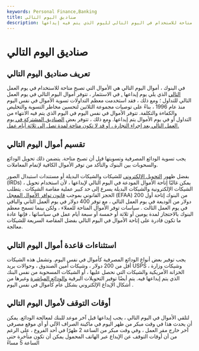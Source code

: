 ```yaml
---
keywords: Personal Finance,Banking
title: صناديق اليوم التالي
description: في البنوك ، أموال اليوم التالي هي الأموال التي تصبح متاحة للاستخدام في اليوم التالي لليوم الذي يتم فيه إيداعها.
---
```


# صناديق اليوم التالي
## تعريف صناديق اليوم التالي

في البنوك ، أموال اليوم التالي هي الأموال التي تصبح متاحة للاستخدام في يوم العمل [التالي](/business-day) الذي يلي يوم إيداعها [.](/business-day) في الاستثمار ، تتوفر أموال اليوم التالي في يوم العمل التالي للتداول ؛ ومع ذلك ، فقد استخدمت معظم التداولات تسوية الأموال في نفس اليوم منذ عام 1996 ، بناءً على توصيات مجموعة الثلاثين لتحسين مخاطر التسوية والتخليص والكفاءة والتكلفة. تتوفر الأموال في نفس اليوم في اليوم الذي يتم فيه الانتهاء من التداول أو في يوم الأموال يتم إيداعها. ومع ذلك ، تتوفر بعض [الصناديق المشتركة في يوم العمل التالي بعد إجراء التجارة ، أو قد لا تكون متاحة لمدة تصل إلى ثلاثة أيام عمل.](/investment-fund)

## تقسيم أموال اليوم التالي

يجب تسوية الودائع المصرفية وتسويتها قبل أن تصبح متاحة. يتضمن ذلك تحويل الودائع والسحوبات بين البنوك والتأكد من توفر الأموال الكافية لإتمام المعاملات.

بفضل ظهور [التحويل الإلكتروني](/check-conversion) للشيكات والشيكات البديلة أو مستندات استبدال الصور (IRDs) ، يمكن غالبًا إتاحة الأموال المودعة في اليوم التالي لإيداعها ، لأن استخدام تحويل الشيكات الإلكترونية والشيكات البديلة يسرع إلى حد كبير عملية مقاصة الشيكات . يتطلب الحجز القانوني بموجب [قانون توافر الأموال المعجل](/expedited-funds-availability-act) (EFAA) من البنوك إتاحة أول 200 دولار من الوديعة في يوم العمل التالي ، مع توفر 400 دولار في يوم العمل الثاني والباقي في يوم العمل الثالث . سياسات توفر الأموال المتاحة للعملاء ، ولكن بينما تسمح معظم البنوك بالاحتجاز لمدة يومين أو ثلاثة أو خمسة أو سبعة أيام عمل في سياساتها ، فإنها عادة ما تكون قادرة على إتاحة الأموال في اليوم التالي بفضل المقاصة السريعة للشيكات معالجة.

## استثناءات قاعدة أموال اليوم التالي

يجب توفير بعض أنواع الودائع المصرفية كأموال في نفس اليوم. وتشمل هذه الشيكات أقل من 200 دولار ، وشيكات أمين الصندوق ، وحوالات بريد USPS ، وشيكات وزارة الخزانة الأمريكية والشيكات التي نحصل عليها ، أو الشيكات المسحوبة من نفس البنك الذي يتم إيداعها فيه. يتم أيضًا توفير التحويلات البرقية [والودائع المباشرة](/directdeposit) وغيرها من أشكال الإيداع الإلكتروني بشكل عام كأموال في نفس اليوم .

## أوقات التوقف لأموال اليوم التالي

لتلقي الأموال في اليوم التالي ، يجب إيداعها قبل آخر موعد للبنك لمعالجة الودائع. يمكن أن يحدث هذا في وقت مبكر من ظهر اليوم في ماكينة الصراف الآلي أو أي موقع مصرفي آخر خارج مقر العمل ، وفي وقت مبكر من الساعة 2 ظهرًا في أحد الفروع ، على الرغم من أن أوقات التوقف عن الإيداع عبر الهاتف المحمول يمكن أن تكون متأخرة حتى الساعة 5 مساءً

